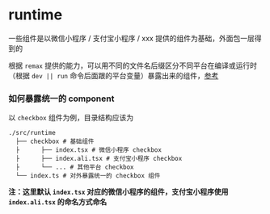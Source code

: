 # runtime

一些组件是以微信小程序 / 支付宝小程序 / xxx 提供的组件为基础，外面包一层得到的

根据 `remax` 提供的能力，可以用不同的文件名后缀区分不同平台在编译或运行时（根据 `dev || run` 命令后面跟的平台变量）暴露出来的组件，[参考](https://remaxjs.org/guide/one#%E4%BD%BF%E7%94%A8%E6%96%87%E4%BB%B6%E5%90%8D%E5%90%8E%E7%BC%80%E5%8C%BA%E5%88%86%E4%B8%8D%E5%90%8C%E5%B9%B3%E5%8F%B0%E4%BB%A3%E7%A0%81)

### 如何暴露统一的 component

以 `checkbox` 组件为例，目录结构应该为

```shell
./src/runtime
  ├── checkbox # 基础组件
  ├      ├── index.tsx # 微信小程序 checkbox
  ├      ├── index.ali.tsx # 支付宝小程序 checkbox
  ├      └── ... # 其他平台 checkbox
  └── index.ts # 对外暴露统一的 checkbox 组件
```

**注：这里默认 `index.tsx` 对应的微信小程序的组件，支付宝小程序使用 `index.ali.tsx` 的命名方式命名**
